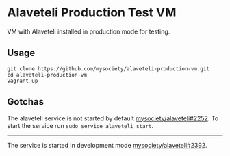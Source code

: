 # Alaveteli Production Test VM

VM with Alaveteli installed in production mode for testing.

## Usage

    git clone https://github.com/mysociety/alaveteli-production-vm.git
    cd alaveteli-production-vm
    vagrant up

## Gotchas

The alaveteli service is not started by default
[mysociety/alaveteli#2252](https://github.com/mysociety/alaveteli/issues/2252).
To start the service run `sudo service alaveteli start`.

---

The service is started in development mode
[mysociety/alaveteli#2392](https://github.com/mysociety/alaveteli/issues/2392).
